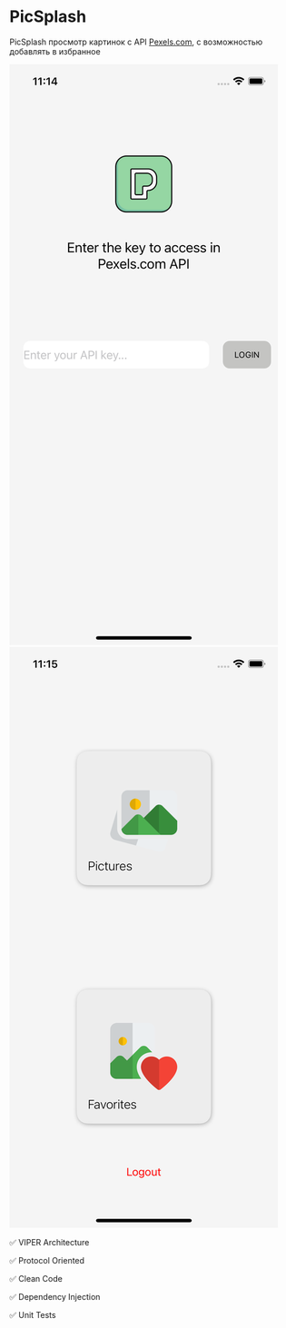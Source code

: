 # PicSplash

PicSplash просмотр картинок с API [Pexels.com](https://www.pexels.com/api/documentation/), с возможностью добавлять в избранное

![scr1](https://github.com/SergioPerm/PicSplash/blob/main/scrn1.png) ![scr2](https://github.com/SergioPerm/PicSplash/blob/main/scrn2.png)

✅ VIPER Architecture

✅ Protocol Oriented

✅ Clean Code

✅ Dependency Injection

✅ Unit Tests
